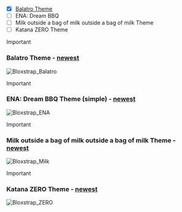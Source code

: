 - [x] [Balatro Theme](https://github.com/Teeenoob/BsThemes/edit/main/README.md#balatro-theme)
- [ ] ENA: Dream BBQ
- [ ] Milk outside a bag of milk outside a bag of milk Theme
- [ ] Katana ZERO Theme

> [!IMPORTANT]
> ### Balatro Theme - [newest](https://github.com/Teeenoob/BsThemes/raw/refs/heads/main/Balatro.zip)
>
> ![Bloxstrap_Balatro](https://raw.githubusercontent.com/Teeenoob/BsThemes/refs/heads/main/Bloxstrap_Balatro.gif)


> [!IMPORTANT]
> ### ENA: Dream BBQ Theme (simple) - [newest](https://github.com/Teeenoob/BsThemes/raw/refs/heads/main/ENADBBQSimple.zip)
>
> ![Bloxstrap_ENA](https://raw.githubusercontent.com/Teeenoob/BsThemes/refs/heads/main/Bloxstrap_ENA.gif)


> [!IMPORTANT]
> ### Milk outside a bag of milk outside a bag of milk Theme - [newest]()
>
> ![Bloxstrap_Milk]()


> [!IMPORTANT]
> ### Katana ZERO Theme - [newest]()
>
> ![Bloxstrap_ZERO]()
